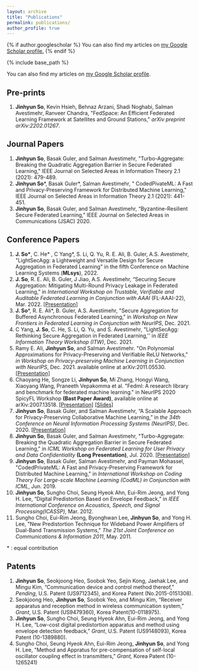 ```yaml
---
layout: archive
title: "Publications"
permalink: publications/
author_profile: true
---
```


{% if author.googlescholar %}
  You can also find my articles on <u><a href="{{author.googlescholar}}">my Google Scholar profile</a>.</u>
{% endif %}

{% include base_path %}



You can also find my articles on [my Google Scholar profile](https://scholar.google.com/citations?user=taFevmQAAAAJ&hl=en&authuser=4). 



## Pre-prints

1. **Jinhyun So**, Kevin Hsieh, Behnaz Arzani, Shadi Noghabi, Salman Avestimehr, Ranveer Chandra, "FedSpace: An Efficient Federated Learning Framework at Satellites and Ground Stations," *arXiv preprint arXiv:2202.01267*.



## Journal Papers

1.  **Jinhyun So**, Basak Guler, and Salman Avestimehr, "Turbo-Aggregate: Breaking the Quadratic Aggregation Barrier in Secure Federated Learning," IEEE Journal on Selected Areas in Information Theory 2.1 (2021): 479-489. 
2.  **Jinhyun So**\*, Basak Guler\*, Salman Avestimehr, " CodedPivateML: A Fast and Privacy-Preserving Framework for Distributed Machine Learning," IEEE Journal on Selected Areas in Information Theory 2.1 (2021): 441-451.
3. **Jinhyun So**, Basak Guler, and Salman Avestimehr, “Byzantine-Resilient Secure Federated Learning,” IEEE Journal on Selected Areas in Communications (JSAC) 2020.



## Conference Papers

1. **J. So\***, C. He\* , C Yang\*, S. Li, Q. Yu, R. E. Ali, B. Guler, A.S. Avestimehr, "LightSecAgg: a Lightweight and Versatile Design for Secure Aggregation in Federated Learning" in the fifth Conference on Machine Learning Systems (**MLsys**), 2022.
2. **J. So**, R. E. Ali, B. Guler, J Jiao, A.S. Avestimehr, “Securing Secure Aggregation: Mitigating Multi-Round Privacy Leakage in Federated Learning,” in *International Workshop on Trustable, Verifiable and Auditable Federated Learning in Conjunction with AAAI* (FL-AAAI-22), Mar. 2022. [[Presentation]](https://slideslive.com/38960185/securing-secure-aggregation-mitigating-multiround-privacy-leakage-in-federated-learning?ref=speaker-18790-latest)
3. **J. So**\*, R. E. Ali\*, B. Guler, A.S. Avestimehr, "Secure Aggregation for Buffered Asynchronous Federated Learning," in *Workshop on New Frontiers in Federated Learning in Conjunction with NeurIPS*, Dec. 2021.
4. C Yang, **J. So**, C. He, S. Li, Q. Yu, and S. Avestimehr, "LightSecAgg: Rethinking Secure Aggregation in Federated Learning,'' in *IEEE Information Theory Workshop (ITW)*, Dec. 2021.
5. Ramy E. Ali, **Jinhyun So**, and Salman Avestimehr. "On Polynomial Approximations for Privacy-Preserving and Verifiable ReLU Networks," *in Workshop on Privacy-preserving Machine Learning in Conjunction with NeurIPS*, Dec. 2021. available online at arXiv:2011.05530. [[Presentation]](https://slideslive.com/38940905/on-polynomial-approximations-for-privacypreserving-and-verifiable-relu-networks?ref=speaker-41113-latest)
6. Chaoyang He, Songze Li, **Jinhyun So**, Mi Zhang, Hongyi Wang, Xiaoyang Wang, Praneeth Vepakomma et al. "Fedml: A research library and benchmark for federated machine learning." in NeurIPS 2020 SpicyFL Workshop **(Bast Paper Award)**, available online at arXiv:2007.13518. [[Presentation]](https://www.youtube.com/watch?v=93SETZGZMyI) [[Slides]](https://docs.google.com/presentation/d/1ykAQ_GpzEoRVJeMr1hXUHlJSBpzW2P6Wuzud8RTF0oo/edit#slide=id.p)
7. **Jinhyun So**, Basak Guler, and Salman Avestimehr, “A Scalable Approach for Privacy-Preserving Collaborative Machine Learning,” in *the 34th Conference on Neural Information Processing Systems (NeurIPS)*, Dec. 2020. [[Presentation]](https://slideslive.com/38936457/a-scalable-approach-for-privacypreserving-collaborative-machine-learning?ref=speaker-41113-latest)
8. **Jinhyun So**, Basak Guler, and Salman Avestimehr, "Turbo-Aggregate: Breaking the Quadratic Aggregation Barrier in Secure Federated Learning," in *ICML Workshop on Federated Learning for User Privacy and Data Confidentiality* **(Long Presentation)**, Jul. 2020. [[Presentation]](https://www.youtube.com/watch?v=Or3lM9SWLP8)
9. **Jinhyun So**, Basak Guler, Salman Avestimehr, and Payman Mohassel, "CodedPrivateML: A Fast and Privacy-Preserving Framework for Distributed Machine Learning," in *International Workshop on Coding Theory For Large-scale Machine Learning (CodML) in Conjunction with ICML*, Jun. 2019.
10. **Jinhyun So**, Sungho Choi, Seung Hyeok Ahn, Eui-Rim Jeong, and Yong H. Lee, “Digital Predistortion Based on Envelope Feedback,” in *IEEE International Conference on Acoustics, Speech, and Signal Processing(ICASSP)*, Mar. 2012. 
11. Sungho Choi, Eui-Rim Jeong, Byonghwan Lee, **Jinhyun So**, and Yong H. Lee, "New Predistortion Technique for Wideband Power Amplifiers of Dual-Band Transmission Systems," *The 21st Joint Conference on Communications & Information 2011*, May. 2011.



\* : equal contribution



## Patents

1. **Jinhyun So**, Seokjoong Heo, Soobok Yeo, Sejin Kong, Jaehak Lee, and Mingu Kim, “Communication device and control method thereof,” *Pending*, U.S. Patent (US9712345), and Korea Patent (No.2015-0151308).
2. Seokjoong Heo, **Jinhyun So**, Soobok Yeo, and Mingu Kim, “Receiver apparatus and reception method in wireless communication system,” *Grant*, U.S. Patent (US9479360), Korea Patent(10-0118975).
3. **Jinhyun So**, Sungho Choi, Seung Hyeok Ahn, Eui-Rim Jeong, and Yong H. Lee, “Low-cost digital predistortion apparatus and method using envelope detection feedback,” *Grant*, U.S. Patent (US9148093), Korea Patent (10-1389880).
4. Sungho Choi, Seung Hyeok Ahn, Eui-Rim Jeong, **Jinhyun So**, and Yong H. Lee, "Method and Appratus for pre-compensation of self-local oscillator coupling effect in transmitters,” *Grant,* Korea Patent (10-1265241)
